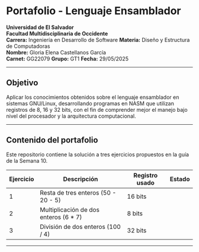 # Portafolio - Lenguaje Ensamblador

**Universidad de El Salvador**  
**Facultad Multidisciplinaria de Occidente**  
**Carrera:** Ingeniería en Desarrollo de Software
**Materia:** Diseño y Estructura de Computadoras  
**Nombre:** Gloria Elena Castellanos García  
**Carnet:** GG22079 
**Grupo:** GT1
**Fecha:** 29/05/2025

---

## Objetivo

Aplicar los conocimientos obtenidos sobre el lenguaje ensamblador en sistemas GNU/Linux, desarrollando programas en NASM que utilizan registros de 8, 16 y 32 bits, con el fin de comprender mejor el manejo bajo nivel del procesador y la arquitectura computacional.

---

## Contenido del portafolio

Este repositorio contiene la solución a tres ejercicios propuestos en la guía de la Semana 10.

| Ejercicio | Descripción | Registro usado | Estado |
|-----------|-------------|----------------|--------|
| 1 | Resta de tres enteros (50 - 20 - 5) | 16 bits | 
| 2 | Multiplicación de dos enteros (6 * 7) | 8 bits| 
| 3 | División de dos enteros (100 / 4) | 32 bits   | 

---

